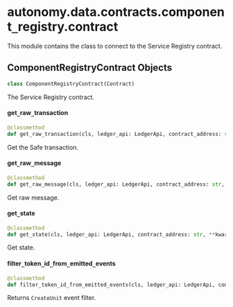 <a id="autonomy.data.contracts.component_registry.contract"></a>

# autonomy.data.contracts.component`_`registry.contract

This module contains the class to connect to the Service Registry contract.

<a id="autonomy.data.contracts.component_registry.contract.ComponentRegistryContract"></a>

## ComponentRegistryContract Objects

```python
class ComponentRegistryContract(Contract)
```

The Service Registry contract.

<a id="autonomy.data.contracts.component_registry.contract.ComponentRegistryContract.get_raw_transaction"></a>

#### get`_`raw`_`transaction

```python
@classmethod
def get_raw_transaction(cls, ledger_api: LedgerApi, contract_address: str, **kwargs: Any) -> Optional[JSONLike]
```

Get the Safe transaction.

<a id="autonomy.data.contracts.component_registry.contract.ComponentRegistryContract.get_raw_message"></a>

#### get`_`raw`_`message

```python
@classmethod
def get_raw_message(cls, ledger_api: LedgerApi, contract_address: str, **kwargs: Any) -> Optional[bytes]
```

Get raw message.

<a id="autonomy.data.contracts.component_registry.contract.ComponentRegistryContract.get_state"></a>

#### get`_`state

```python
@classmethod
def get_state(cls, ledger_api: LedgerApi, contract_address: str, **kwargs: Any) -> Optional[JSONLike]
```

Get state.

<a id="autonomy.data.contracts.component_registry.contract.ComponentRegistryContract.filter_token_id_from_emitted_events"></a>

#### filter`_`token`_`id`_`from`_`emitted`_`events

```python
@classmethod
def filter_token_id_from_emitted_events(cls, ledger_api: LedgerApi, contract_address: str, metadata_hash: str) -> Optional[int]
```

Returns `CreateUnit` event filter.

